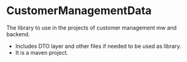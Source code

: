 # CustomerManagementData
The library to use in the projects of customer management mw and backend.

- Includes DTO layer and other files if needed to be used as library.
- It is a maven project.

